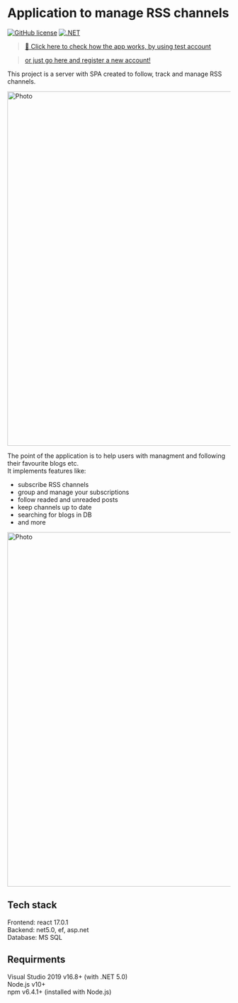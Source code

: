 # Application to manage RSS channels
[![GitHub license](https://img.shields.io/badge/license-MIT-blue.svg)](LICENSE.md) [![.NET](https://github.com/edandersen/core-admin/actions/workflows/dotnet-core.yml/badge.svg)](https://github.com/edandersen/core-admin/actions/workflows/dotnet-core.yml)

> [🤩 Click here to check how the app works, by using test account](https://rssbox.org/autologin/test_account/password)

> [ or just go here and register a new account!](https://rssbox.org)

This project is a server with SPA created to follow, track and manage RSS channels.

<img src="https://rssbox.org/static/media/applook.d0954530.jpg" alt="Photo" width="800">

The point of the application is to help users with managment and following their favourite blogs etc. </br>
It implements features like: </br>
- subscribe RSS channels  </br>
- group and manage your subscriptions </br>
- follow readed and unreaded posts </br>
- keep channels up to date </br>
- searching for blogs in DB </br>
- and more </br>

<img src="https://rssbox.org/static/media/computer.c5a28a89.png" alt="Photo" width="800">

<h2>Tech stack</h2>

Frontend: react 17.0.1 </br>
Backend: net5.0, ef, asp.net </br>
Database: MS SQL </br>

<h2>Requirments</h2>

Visual Studio 2019 v16.8+ (with .NET 5.0) </br>
Node.js v10+ </br>
npm v6.4.1+ (installed with Node.js) </br>
